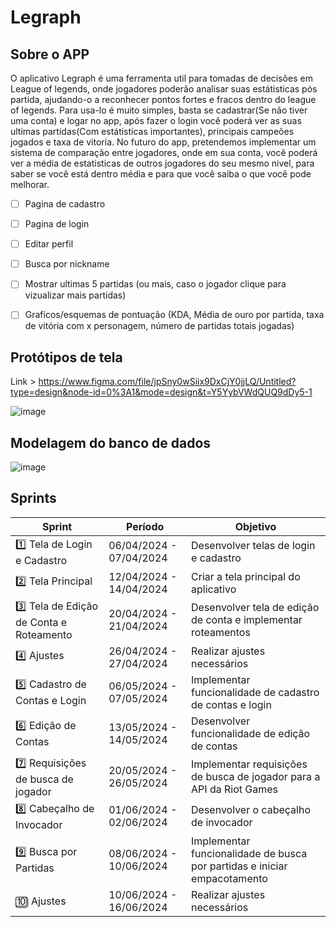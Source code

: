 # Legraph

## Sobre o APP

O aplicativo Legraph é uma ferramenta util para tomadas de decisões em League of legends, onde jogadores poderão analisar suas estátisticas pós partida, ajudando-o a reconhecer pontos fortes e fracos dentro do league of legends.
Para usa-lo é muito simples, basta se cadastrar(Se não tiver uma conta) e logar no app, após fazer o login você poderá ver as suas ultimas partidas(Com estátisticas importantes), principais campeões jogados e taxa de vitoria.
No futuro do app, pretendemos implementar um sistema de comparação entre jogadores, onde em sua conta, você poderá ver a média de estatisticas de outros jogadores do seu mesmo nivel, para saber se você está dentro média e para que você saiba o que você pode melhorar.

- [ ] Pagina de cadastro
- [ ] Pagina de login
- [ ] Editar perfil
- [ ] Busca por nickname
- [ ] Mostrar ultimas 5 partidas (ou mais, caso o jogador clique para vizualizar mais partidas)
- [ ] Graficos/esquemas de pontuação (KDA, Média de ouro por partida, taxa de vitória com x personagem, número de partidas totais jogadas)


## Protótipos de tela
Link > https://www.figma.com/file/jpSny0wSiix9DxCjY0jjLQ/Untitled?type=design&node-id=0%3A1&mode=design&t=Y5YybVWdQUQ9dDy5-1

![image](https://github.com/cazueirobr/Legraph/assets/51132059/4a01ab9a-e330-475b-82bc-f31ffe84e4ec)


## Modelagem do banco de dados

![image](https://github.com/cazueirobr/Legraph/assets/51132059/7b43a29e-7acf-45d7-b221-d079b4455fc2)


## Sprints

| Sprint                                      | Período                      | Objetivo                                                                |
|---------------------------------------------|------------------------------|-------------------------------------------------------------------------|
| :one: Tela de Login e Cadastro              | 06/04/2024 - 07/04/2024      | Desenvolver telas de login e cadastro                                   |
| :two: Tela Principal                        | 12/04/2024 - 14/04/2024      | Criar a tela principal do aplicativo                                    |
| :three: Tela de Edição de Conta e Roteamento| 20/04/2024 - 21/04/2024      | Desenvolver tela de edição de conta e implementar roteamentos           |
| :four: Ajustes                              | 26/04/2024 - 27/04/2024      | Realizar ajustes necessários                                             |
| :five: Cadastro de Contas e Login           | 06/05/2024 - 07/05/2024      | Implementar funcionalidade de cadastro de contas e login                |
| :six: Edição de Contas                      | 13/05/2024 - 14/05/2024      | Desenvolver funcionalidade de edição de contas                          |
| :seven: Requisições de busca de jogador     | 20/05/2024 - 26/05/2024      | Implementar requisições de busca de jogador para a API da Riot Games     |
| :eight: Cabeçalho de Invocador              | 01/06/2024 - 02/06/2024      | Desenvolver o cabeçalho de invocador                                    |
| :nine: Busca por Partidas                   | 08/06/2024 - 10/06/2024      | Implementar funcionalidade de busca por partidas e iniciar empacotamento |
| :keycap_ten: Ajustes                        | 10/06/2024 - 16/06/2024      | Realizar ajustes necessários                                             |

